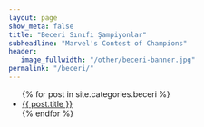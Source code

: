 ```yaml
---
layout: page
show_meta: false
title: "Beceri Sınıfı Şampiyonlar"
subheadline: "Marvel's Contest of Champions"
header:
   image_fullwidth: "/other/beceri-banner.jpg"
permalink: "/beceri/"
---
```

<ul>
    {% for post in site.categories.beceri %}
    <li><a href="{{ site.url }}{{ site.baseurl }}{{ post.url }}">{{ post.title }}</a></li>
    {% endfor %}
</ul>
